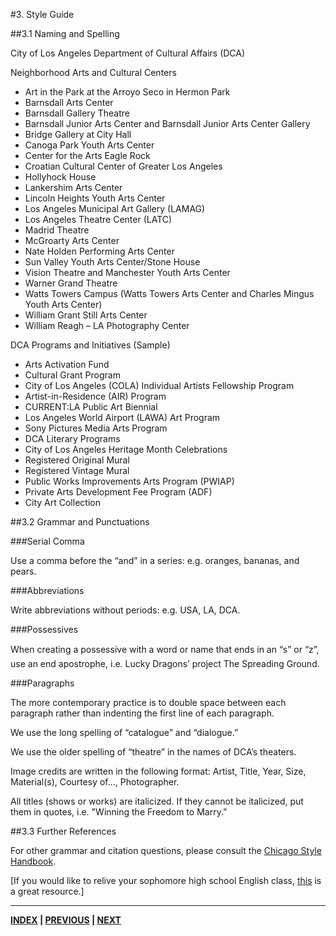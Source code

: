 #3. Style Guide

##3.1 Naming and Spelling

City of Los Angeles Department of Cultural Affairs (DCA)

Neighborhood Arts and Cultural Centers
* Art in the Park at the Arroyo Seco in Hermon Park
* Barnsdall Arts Center
* Barnsdall Gallery Theatre
* Barnsdall Junior Arts Center and Barnsdall Junior Arts Center Gallery
* Bridge Gallery at City Hall
* Canoga Park Youth Arts Center
* Center for the Arts Eagle Rock
* Croatian Cultural Center of Greater Los Angeles
* Hollyhock House
* Lankershim Arts Center
* Lincoln Heights Youth Arts Center
* Los Angeles Municipal Art Gallery (LAMAG)
* Los Angeles Theatre Center (LATC)
* Madrid Theatre
* McGroarty Arts Center
* Nate Holden Performing Arts Center
* Sun Valley Youth Arts Center/Stone House
* Vision Theatre and Manchester Youth Arts Center 
* Warner Grand Theatre
* Watts Towers Campus (Watts Towers Arts Center and Charles Mingus Youth Arts Center)
* William Grant Still Arts Center
* William Reagh – LA Photography Center

DCA Programs and Initiatives (Sample)
* Arts Activation Fund
* Cultural Grant Program
* City of Los Angeles (COLA) Individual Artists Fellowship Program
* Artist-in-Residence (AIR) Program
* CURRENT:LA Public Art Biennial
* Los Angeles World Airport (LAWA) Art Program
* Sony Pictures Media Arts Program
* DCA Literary Programs
* City of Los Angeles Heritage Month Celebrations
* Registered Original Mural
* Registered Vintage Mural
* Public Works Improvements Arts Program (PWIAP)
* Private Arts Development Fee Program (ADF)
* City Art Collection

##3.2 Grammar and Punctuations

###Serial Comma

Use a comma before the “and” in a series: e.g. oranges, bananas, and pears.

###Abbreviations

Write abbreviations without periods: e.g. USA, LA, DCA.

###Possessives

When creating a possessive with a word or name that ends in an “s” or “z”, use an end apostrophe, i.e. Lucky Dragons’ project The Spreading Ground.

###Paragraphs

The more contemporary practice is to double space between each paragraph rather than indenting the first line of each paragraph.

We use the long spelling of “catalogue” and “dialogue.”

We use the older spelling of “theatre” in the names of DCA’s theaters.

Image credits are written in the following format: Artist, Title, Year, Size, Material(s), Courtesy of..., Photographer.

All titles (shows or works) are italicized. If they cannot be italicized, put them in quotes, i.e. "Winning the Freedom to Marry.”

##3.3 Further References

For other grammar and citation questions, please consult the [Chicago Style Handbook](https://owl.english.purdue.edu/owl/resource/717/01/).

[If you would like to relive your sophomore high school English class, [this](https://owl.english.purdue.edu/owl/section/1/5/) is a great resource.]

---

**[INDEX](index.md) | [PREVIOUS](02_Messaging_Compass.md) | [NEXT](04_Content_Guidelines.md)**
